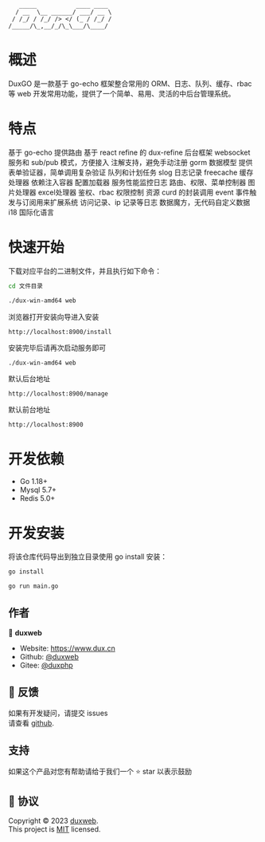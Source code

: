 
```
   _____           ____ ____
  / __  \__ ______/ ___/ __ \
 / /_/ / /_/ /> </ (_ / /_/ /
/_____/\_,__/_/\_\___/\____/  
```


# 概述
DuxGO 是一款基于 go-echo 框架整合常用的 ORM、日志、队列、缓存、rbac 等 web 开发常用功能，提供了一个简单、易用、灵活的中后台管理系统。


# 特点

基于 go-echo 提供路由
基于 react refine 的 dux-refine 后台框架
websocket 服务和 sub/pub 模式，方便接入
注解支持，避免手动注册
gorm 数据模型
提供表单验证器，简单调用复杂验证
队列和计划任务
slog 日志记录
freecache 缓存处理器
依赖注入容器
配置加载器
服务性能监控日志
路由、权限、菜单控制器
图片处理器
excel处理器
鉴权、rbac 权限控制
资源 curd 的封装调用
event 事件触发与订阅用来扩展系统
访问记录、ip 记录等日志
数据魔方，无代码自定义数据
i18 国际化语言

# 快速开始

下载对应平台的二进制文件，并且执行如下命令：

```sh
cd 文件目录

./dux-win-amd64 web
```

浏览器打开安装向导进入安装

```
http://localhost:8900/install
```

安装完毕后请再次启动服务即可

```sh
./dux-win-amd64 web
```

默认后台地址
```
http://localhost:8900/manage
```


默认前台地址
```
http://localhost:8900
```


# 开发依赖

- Go 1.18+
- Mysql 5.7+
- Redis 5.0+

# 开发安装

将该仓库代码导出到独立目录使用 go install 安装：

```sh
go install

go run main.go
```



## 作者

👤 **duxweb**

* Website: https://www.dux.cn
* Github: [@duxweb](https://github.com/duxweb)
* Gitee: [@duxphp](https://gitee.com/duxphp/)

## 🤝 反馈

如果有开发疑问，请提交 issues <br />请查看 [github](https://github.com/duxweb/duxgo/issues).

## 支持


如果这个产品对您有帮助请给于我们一个 ⭐️ star 以表示鼓励

## 📝 协议

Copyright © 2023 [duxweb](https://github.com/duxweb).<br />
This project is [MIT](https://github.com/duxweb/dux-lite/blob/main/LICENSE) licensed.

